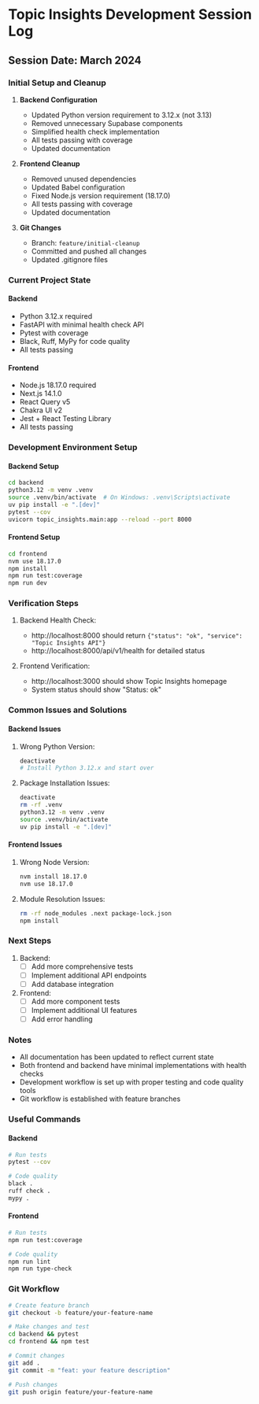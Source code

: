 # Topic Insights Development Session Log

## Session Date: March 2024

### Initial Setup and Cleanup

1. **Backend Configuration**
   - Updated Python version requirement to 3.12.x (not 3.13)
   - Removed unnecessary Supabase components
   - Simplified health check implementation
   - All tests passing with coverage
   - Updated documentation

2. **Frontend Cleanup**
   - Removed unused dependencies
   - Updated Babel configuration
   - Fixed Node.js version requirement (18.17.0)
   - All tests passing with coverage
   - Updated documentation

3. **Git Changes**
   - Branch: `feature/initial-cleanup`
   - Committed and pushed all changes
   - Updated .gitignore files

### Current Project State

#### Backend
- Python 3.12.x required
- FastAPI with minimal health check API
- Pytest with coverage
- Black, Ruff, MyPy for code quality
- All tests passing

#### Frontend
- Node.js 18.17.0 required
- Next.js 14.1.0
- React Query v5
- Chakra UI v2
- Jest + React Testing Library
- All tests passing

### Development Environment Setup

#### Backend Setup
```bash
cd backend
python3.12 -m venv .venv
source .venv/bin/activate  # On Windows: .venv\Scripts\activate
uv pip install -e ".[dev]"
pytest --cov
uvicorn topic_insights.main:app --reload --port 8000
```

#### Frontend Setup
```bash
cd frontend
nvm use 18.17.0
npm install
npm run test:coverage
npm run dev
```

### Verification Steps

1. Backend Health Check:
   - http://localhost:8000 should return `{"status": "ok", "service": "Topic Insights API"}`
   - http://localhost:8000/api/v1/health for detailed status

2. Frontend Verification:
   - http://localhost:3000 should show Topic Insights homepage
   - System status should show "Status: ok"

### Common Issues and Solutions

#### Backend Issues
1. Wrong Python Version:
   ```bash
   deactivate
   # Install Python 3.12.x and start over
   ```

2. Package Installation Issues:
   ```bash
   deactivate
   rm -rf .venv
   python3.12 -m venv .venv
   source .venv/bin/activate
   uv pip install -e ".[dev]"
   ```

#### Frontend Issues
1. Wrong Node Version:
   ```bash
   nvm install 18.17.0
   nvm use 18.17.0
   ```

2. Module Resolution Issues:
   ```bash
   rm -rf node_modules .next package-lock.json
   npm install
   ```

### Next Steps

1. Backend:
   - [ ] Add more comprehensive tests
   - [ ] Implement additional API endpoints
   - [ ] Add database integration

2. Frontend:
   - [ ] Add more component tests
   - [ ] Implement additional UI features
   - [ ] Add error handling

### Notes

- All documentation has been updated to reflect current state
- Both frontend and backend have minimal implementations with health checks
- Development workflow is set up with proper testing and code quality tools
- Git workflow is established with feature branches

### Useful Commands

#### Backend
```bash
# Run tests
pytest --cov

# Code quality
black .
ruff check .
mypy .
```

#### Frontend
```bash
# Run tests
npm run test:coverage

# Code quality
npm run lint
npm run type-check
```

### Git Workflow
```bash
# Create feature branch
git checkout -b feature/your-feature-name

# Make changes and test
cd backend && pytest
cd frontend && npm test

# Commit changes
git add .
git commit -m "feat: your feature description"

# Push changes
git push origin feature/your-feature-name
``` 